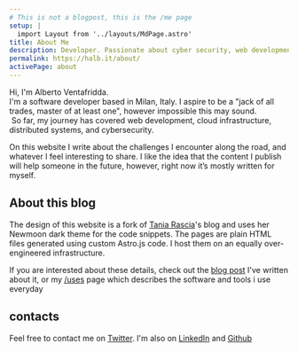 ```yaml
---
# This is not a blogpost, this is the /me page
setup: |
  import Layout from '../layouts/MdPage.astro'
title: About Me
description: Developer. Passionate about cyber security, web development and distributed systems
permalink: https://halb.it/about/
activePage: about
---
```


Hi, I'm Alberto Ventafridda.<br/>
I'm a software developer based in Milan, Italy.
I aspire to be a "jack of all trades, master of at least one",
however impossible this may sound.<br/>
 So far, my journey has covered web development,
cloud infrastructure, distributed systems, and cybersecurity.

On this website I write about the challenges I encounter along the road,
and whatever I feel interesting to share.
I like the idea that the content I publish will help someone in the future,
however, right now it’s mostly written for myself.

## About this blog

The design of this website is a fork of
<a href="https://github.com/taniarascia/taniarascia.com">Tania Rascia</a>'s
blog and uses her Newmoon dark theme for
 the code snippets. 
 The pages are plain HTML files generated using custom Astro.js code.
 I host them on an equally over-engineered infrastructure.

 If you are interested about these details, check out the <a href="/posts/my-website/">blog post</a>
 I've written about it, or my [/uses](/uses/) page 
 which describes the software and tools i use everyday

## contacts

Feel free to contact me on <a href="https://twitter.com/albertCoolwind">Twitter</a>.
I'm also on [LinkedIn](https://www.linkedin.com/in/alberto-ventafridda/) and [Github](https://github.com/robalb)

